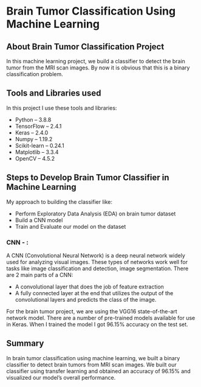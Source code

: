 # Brain Tumor Classification Using Machine Learning
 
## About Brain Tumor Classification Project
In this machine learning project, we build a classifier to detect the brain tumor from the MRI scan images. By now it is obvious that this is a binary classification problem.
## Tools and Libraries used
In this project I use these tools and libraries:
- Python – 3.8.8
- TensorFlow – 2.4.1
- Keras – 2.4.0
- Numpy – 1.19.2
- Scikit-learn – 0.24.1
- Matplotlib – 3.3.4
- OpenCV – 4.5.2
## Steps to Develop Brain Tumor Classifier in Machine Learning
My approach to building the classifier like:
- Perform Exploratory Data Analysis (EDA) on brain tumor dataset
- Build a CNN model
- Train and Evaluate our model on the dataset
### CNN - : 
A CNN (Convolutional Neural Network) is a deep neural network widely used for analyzing visual images. These types of networks work well for tasks like image classification and detection, image segmentation.
There are 2 main parts of a CNN:
- A convolutional layer that does the job of feature extraction
- A fully connected layer at the end that utilizes the output of the convolutional layers and predicts the class of the image.

For the brain tumor project, we are using the VGG16 state-of-the-art network model. There are a number of pre-trained models available for use in Keras.
When I trained the model I got 96.15% accuracy on the test set.
## Summary
In brain tumor classification using machine learning, we built a binary classifier to detect brain tumors from MRI scan images. We built our classifier using transfer learning and obtained an accuracy of 96.15% and visualized our model’s overall performance.
